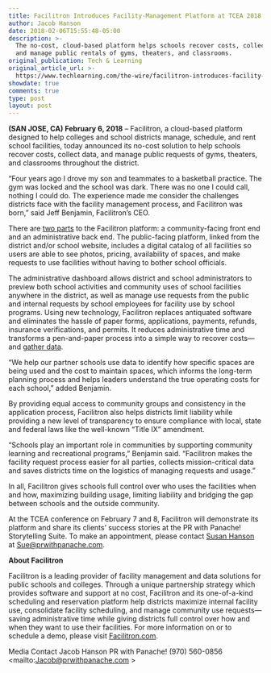 ```yaml
---
title: Facilitron Introduces Facility-Management Platform at TCEA 2018
author: Jacob Hanson
date: 2018-02-06T15:55:48-05:00
description: >-
  The no-cost, cloud-based platform helps schools recover costs, collect data,
  and manage public rentals of gyms, theaters, and classrooms.
original_publication: Tech & Learning
original_article_url: >-
  https://www.techlearning.com/the-wire/facilitron-introduces-facility-management-platform-at-tcea-2018
showdate: true
comments: true
type: post
layout: post
---
```

**(SAN JOSE, CA) February 6, 2018** – Facilitron, a cloud-based platform designed to help colleges and school districts manage, schedule, and rent school facilities, today announced its no-cost solution to help schools recover costs, collect data, and manage public requests of gyms, theaters, and classrooms throughout the district.

“Four years ago I drove my son and teammates to a basketball practice. The gym was locked and the school was dark. There was no one I could call, nothing I could do. The experience made me consider the challenges districts face with the facility management process, and Facilitron was born,” said Jeff Benjamin, Facilitron’s CEO.

There are [two parts](https://free.facilitron.com/platform-features/how-it-works/) to the Facilitron platform: a community-facing front end and an administrative back end. The public-facing platform, linked from the district and/or school website, includes a digital catalog of all facilities so users are able to see photos, pricing, availability of spaces, and make requests to use facilities without having to bother school officials.

The administrative dashboard allows district and school administrators to preview both school activities and community uses of school facilities anywhere in the district, as well as manage use requests from the public and internal requests by school employees for facility use by school programs. Using new technology, Facilitron replaces antiquated software and eliminates the hassle of paper forms, applications, payments, refunds, insurance verifications, and permits. It reduces administrative time and transforms a pen-and-paper process into a simple way to recover costs—and [gather data](https://free.facilitron.com/platform-features/reporting/).

“We help our partner schools use data to identify how specific spaces are being used and the cost to maintain spaces, which informs the long-term planning process and helps leaders understand the true operating costs for each school,” added Benjamin.

By providing equal access to community groups and consistency in the application process, Facilitron also helps districts limit liability while providing a new level of transparency to ensure compliance with local, state and federal laws like the well-known “Title IX” amendment.

“Schools play an important role in communities by supporting community learning and recreational programs,” Benjamin said. “Facilitron makes the facility request process easier for all parties, collects mission-critical data and saves districts time on the logistics of managing requests and usage.”

In all, Facilitron gives schools full control over who uses the facilities when and how, maximizing building usage, limiting liability and bridging the gap between schools and the outside community.

At the TCEA conference on February 7 and 8, Facilitron will demonstrate its platform and share its clients’ success stories at the PR with Panache! Storytelling Suite. To make an appointment, please contact [Susan Hanson](mailto:sue@prwithpanache.com) at Sue@prwithpanache.com.

**About Facilitron**


Facilitron is a leading provider of facility management and data solutions for public schools and colleges. Through a unique partnership strategy which provides software and support at no cost, Facilitron and its one-of-a-kind scheduling and reservation platform help districts maximize internal facility use, consolidate facility scheduling, and manage community use requests—saving administrative time while giving districts full control over how and when they want to use their facilities. For more information on or to schedule a demo, please visit [Facilitron.com](https://facilitron.com).

Media Contact
Jacob Hanson
PR with Panache!
(970) 560-0856
<mailto:Jacob@prwithpanache.com   >
